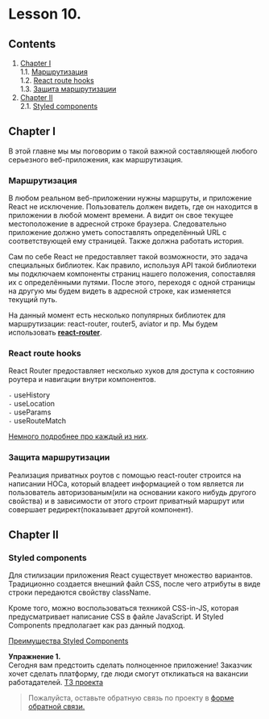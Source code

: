 #  Lesson 10.
## Contents

1. [Chapter I](#chapter-i) \
   1.1. [Маршрутизация](#маршрутизация) \
   1.2. [React route hooks](#react-route-hooks) \
   1.3. [Защита маршрутизации](#защита-маршрутизации) 
2. [Chapter II](#chapter-ii) \
   2.1. [Styled components](#styled-components) 
## Chapter I

В этой главне мы мы поговорим о такой важной составляющей любого серьезного веб-приложения, как маршрутизация. 
  
### Маршрутизация

В любом реальном веб-приложении нужны маршруты, и приложение React не исключение. Пользователь должен видеть, где он находится в приложении в любой момент времени. А видит он свое текущее местоположение в адресной строке браузера. Следовательно приложение должно уметь сопоставлять определённый URL с соответствующей ему страницей. Также должна работать история.

Сам по себе React не предоставляет такой возможности, это задача специальных библиотек. Как правило, используя API такой библиотеки мы подключаем компоненты страниц нашего положения, сопоставляя их с определёнными путями. После этого, переходя с одной страницы на другую мы будем видеть в адресной строке, как изменяется текущий путь.

На данный момент есть несколько популярных библиотек для маршрутизации: react-router, router5, aviator и пр. Мы будем использовать [**react-router**](./materials/React_router.md).

### React route hooks
React Router предоставляет несколько хуков для доступа к состоянию роутера и навигации внутри компонентов.

`-` useHistory \
`-` useLocation \
`-` useParams \
`-` useRouteMatch 

[Немного подробнее про каждый из них](./materials/React_router_hooks.md).
### Защита маршрутизации

Реализация приватных роутов с помощью react-router строится на написании HOCa, который владеет информацией о том является ли пользователь авторизованым(или на основании какого нибудь другого свойства) и в зависимости от этого строит приватный маршрут или совершает редирект(показывает другой компонент).

## Chapter II

### Styled components

Для стилизации приложения React существует множество вариантов. Традиционно создается внешний файл CSS, после чего атрибуты в виде строки передаются свойству className.

Кроме того, можно воспользоваться техникой CSS-in-JS, которая предусматривает написание CSS в файле JavaScript. И Styled Components предполагает как раз данный подход.

[Преимущества Styled Components](./materials/Styled_components.md)

**Упражнение 1.** \
Сегодня вам предстоить сделать полноценное приложение! Заказчик хочет сделать платформу, где люди смогут откликаться на вакансии работадателей. [ТЗ проекта](./src/chapter_2/Chapter_2.md)

>Пожалуйста, оставьте обратную связь по проекту в [форме обратной связи.](https://forms.gle/ppqnHgETi8hVJr5M7)

